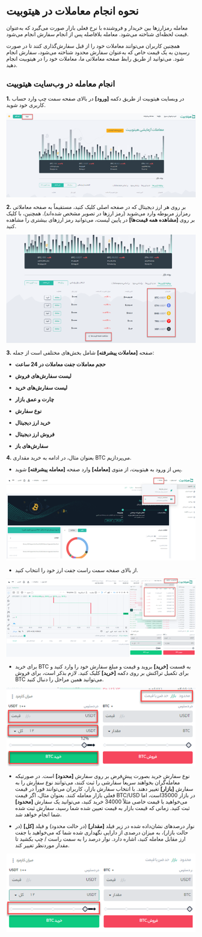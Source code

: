 # نحوه انجام معاملات در هیتوبیت

معامله رمزارزها بین خریدار و فروشنده با نرخ فعلی بازار صورت می‌گیرد که به‌عنوان قیمت لحظه‌ای شناخته می‌شود. معامله بلافاصله پس از انجام سفارش انجام می‌شود.

همچنین کاربران می‌توانند معاملات خود را از قبل سفارش‌گذاری کنند تا در صورت رسیدن به یک قیمت خاص که به‌عنوان سفارش محدود شناخته می‌شود، سفارش انجام شود. می‌توانید از طریق رابط صفحه معاملاتی ما، معاملات خود را در هیتوبیت انجام دهید.

## انجام معامله در وب‌سایت هیتوبیت

**1.**	در وبسایت هیتوبیت از طریق دکمه **[ورود]** در بالای صفحه سمت چپ وارد حساب کاربری خود شوید.

![photo](./Images/How-to-Trade-Spot-on-Hitobit-Website2.png)

**2.**	بر روی هر ارز دیجیتال که در صفحه اصلی کلیک کنید، مستقیماً به صفحه معاملاتی رمزارز مربوطه وارد می‌شوید (رمز ارزها در تصویر مشخص شده‌اند). همچنین، با کلیک بر روی **[مشاهده همه قیمت‌ها]** در پایین لیست، می‌توانید رمز ارزهای بیشتری را مشاهده کنید.

![photo](./Images/How-to-Trade-Spot-on-Hitobit-Website1.png)

**3.**	صفحه **[معاملات پیشرفته]** شامل  بخش‌های مختلفی است از جمله:

- **حجم معاملات جفت معاملات در 24 ساعت** 

- **لیست سفارش‌های فروش**

- **لیست سفارش‌های خرید**

- **چارت و عمق بازار**

- **نوع سفارش**

- **خرید ارز دیجیتال**

- **فروش ارز دیجیتال**

- **سفارش‌های باز**

**4.**	بعنوان مثال، در ادامه به خرید مقداری BTC می‌پردازیم. 

- پس از ورود به هیتوبیت، از منوی **[معامله]** وارد صفحه  **[معامله پیشرفته]** شوید.

![photo](./Images/How-to-Trade-Spot-on-Hitobit-Website3.png)

- از بالای صفحه سمت راست جفت ارز خود را انتخاب کنید.

![photo](./Images/How-to-Trade-Spot-on-Hitobit-Website4.png) 

- برای خرید BTC به قسمت **[خرید]** بروید و قیمت و مبلغ سفارش خود را وارد کنید و برای تکمیل تراکنش بر روی دکمه **[خرید]** کلیک کنید. لازم بذکر است، برای فروش BTC می‌توانید همین مراحل را دنبال کنید.

![photo](./Images/How-to-Trade-Spot-on-Hitobit-Website5.png)

-	نوع سفارش خرید بصورت پیش‌فرض بر روی سفارش **[محدود]** است. در صورتیکه معامله‌گران بخواهند سریعاً سفارشی را ثبت کنند، می‌توانند نوع سفارش را به سفارش **[بازار]** تغییر دهند. با انتخاب  سفارش بازار، کاربران می‌توانند فوراً در قیمت فعلی بازار معامله کنند. بعنوان مثال، اگر قیمت BTC/USD در بازار  35000است، اما می‌خواهید با قیمت خاصی مثلاً 34000 خرید کنید، می‌توانید یک سفارش **[محدود]** ثبت کنید. زمانی که قیمت بازار به قیمت تعیین شده شما رسید، سفارش ثبت شده شما انجام خواهد شد.

- نوار درصدهای نشان‌داده‌ شده در زیر فیلد **[مقدار]** (در حالت محدود) و فیلد **[کل]** (در حالت بازار)، به میزان درصدی از دارایی نگهداری شده شما که می‌خواهید با جفت ارز مقابل معامله کنید، اشاره دارد. نوار درصد را به سمت راست / چپ بکشید تا مقدار موردنظر تغییر کند.

![photo](./Images/How-to-Trade-Spot-on-Hitobit-Website6.png)


